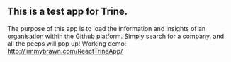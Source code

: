 ## This is a test app for Trine.

The purpose of this app is to load the information and insights of an organisation within the Github platform.
Simply search for a company, and all the peeps will pop up!
Working demo: http://jimmybrawn.com/ReactTrineApp/

